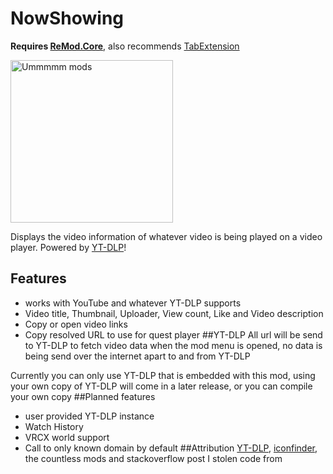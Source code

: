 # NowShowing
**Requires [ReMod.Core](https://github.com/RequiDev/ReMod.Core)**,
also recommends [TabExtension](https://github.com/DragonPlayerX/TabExtension)

<img width="260" alt="Ummmmm mods" src="https://user-images.githubusercontent.com/23136826/171428793-7727b6fb-0b4e-4f87-9116-434edd717be1.png">

Displays the video information of whatever video is being played on a video player. Powered by [YT-DLP](https://github.com/yt-dlp/yt-dlp)!
## Features
- works with YouTube and whatever YT-DLP supports
- Video title, Thumbnail, Uploader, View count, Like and Video description
- Copy or open video links
- Copy resolved URL to use for quest player
##YT-DLP
All url will be send to YT-DLP to fetch video data when the mod menu is opened, no data is being send over the internet apart to and from YT-DLP

Currently you can only use YT-DLP that is embedded with this mod, using your own copy of YT-DLP will come in a later release, or you can compile your own copy
##Planned features
- user provided YT-DLP instance
- Watch History
- VRCX world support
- Call to only known domain by default
##Attribution 
[YT-DLP](https://github.com/yt-dlp/yt-dlp), [iconfinder](iconfinder.com), the countless mods and stackoverflow post I stolen code from